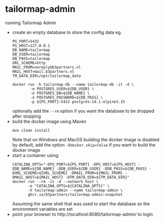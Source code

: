 # tailormap-admin

running Tailormap Admin

- create an empty database to store the config data
  eg. 
  ```shell
  PG_PORT=5432
  PG_HOST=127.0.0.1
  DB_NAME=tailormap
  DB_USER=tailormap
  DB_PASS=tailormap
  URL_SCHEME=http
  MAIL_FROM=noreply@b3partners.nl
  MAIL_HOST=mail.b3partners.nl
  TM_DATA_DIR=/opt/tailormap_data
  
  docker run -h tailormap-db --name tailormap-db -it -d \
          -e POSTGRES_USER=${DB_USER} \
          -e POSTGRES_DB=${DB_NAME} \
          -e POSTGRES_PASSWORD=${DB_PASS} \
          -p ${PG_PORT}:5432 postgres:14.1-alpine3.15
  ``` 
  optionally add the `--rm` option if you want the database to be dropped after stopping
- build the docker image using Maven
  ```shell
  mvn clean install
  ```
  Note that on Windows and MacOS building the docker image is disabled by default, 
  add the option `-Ddocker.skip=false` if you want to build the docker image
- start a container using:
  ```shell
  CATALINA_OPTS="-DPG_PORT=${PG_PORT} -DPG_HOST=${PG_HOST} -DDB_NAME=${DB_NAME} -DDB_USER=${DB_USER} -DDB_PASS=${DB_PASS} -DURL_SCHEME=${URL_SCHEME} -DMAIL_FROM=${MAIL_FROM} -DMAIL_HOST=${MAIL_HOST} -DTM_DATA_DIR=${TM_DATA_DIR}"
  docker run --rm -it -d --network host \
         -e "CATALINA_OPTS=${CATALINA_OPTS}" \
         -h tailormap-admin --name tailormap-admin \
         ghcr.io/b3partners/tailormap-admin:snapshot
  ``` 
  Assuming the same shell that was used to start the database so the environment variables are set
- point your browser to http://localhost:8080/tailormap-admin/ to login
